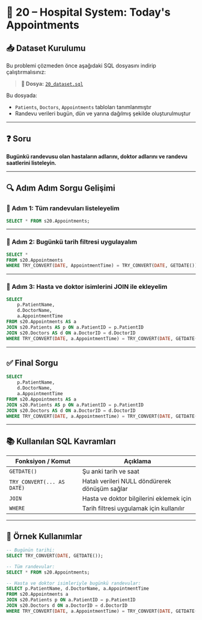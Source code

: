 # 🏥 20 – Hospital System: Today's Appointments

## 📥 Dataset Kurulumu

Bu problemi çözmeden önce aşağıdaki SQL dosyasını indirip çalıştırmalısınız:

> **🎯 Dosya:** [`20_dataset.sql`](./20_dataset.sql)

Bu dosyada:
- `Patients`, `Doctors`, `Appointments` tabloları tanımlanmıştır
- Randevu verileri bugün, dün ve yarına dağılmış şekilde oluşturulmuştur

---

## ❓ Soru

**Bugünkü randevusu olan hastaların adlarını, doktor adlarını ve randevu saatlerini listeleyin.**

---

## 🔍 Adım Adım Sorgu Gelişimi

### 🧩 Adım 1: Tüm randevuları listeleyelim

```sql
SELECT * FROM s20.Appointments;
```

---

### 🧩 Adım 2: Bugünkü tarih filtresi uygulayalım

```sql
SELECT * 
FROM s20.Appointments
WHERE TRY_CONVERT(DATE, AppointmentTime) = TRY_CONVERT(DATE, GETDATE());
```

---

### 🧩 Adım 3: Hasta ve doktor isimlerini JOIN ile ekleyelim

```sql
SELECT 
    p.PatientName,
    d.DoctorName,
    a.AppointmentTime
FROM s20.Appointments AS a
JOIN s20.Patients AS p ON a.PatientID = p.PatientID
JOIN s20.Doctors AS d ON a.DoctorID = d.DoctorID
WHERE TRY_CONVERT(DATE, a.AppointmentTime) = TRY_CONVERT(DATE, GETDATE());
```

---

## ✅ Final Sorgu

```sql
SELECT 
    p.PatientName,
    d.DoctorName,
    a.AppointmentTime
FROM s20.Appointments AS a
JOIN s20.Patients AS p ON a.PatientID = p.PatientID
JOIN s20.Doctors AS d ON a.DoctorID = d.DoctorID
WHERE TRY_CONVERT(DATE, a.AppointmentTime) = TRY_CONVERT(DATE, GETDATE());
```

---

## 📚 Kullanılan SQL Kavramları

| Fonksiyon / Komut        | Açıklama                                 |
|--------------------------|------------------------------------------|
| `GETDATE()`              | Şu anki tarih ve saat                    |
| `TRY_CONVERT(... AS DATE)` | Hatalı verileri NULL döndürerek dönüşüm sağlar |
| `JOIN`                   | Hasta ve doktor bilgilerini eklemek için |
| `WHERE`                  | Tarih filtresi uygulamak için kullanılır |

---

## 🔎 Örnek Kullanımlar

```sql
-- Bugünün tarihi:
SELECT TRY_CONVERT(DATE, GETDATE());

-- Tüm randevular:
SELECT * FROM s20.Appointments;

-- Hasta ve doktor isimleriyle bugünkü randevular:
SELECT p.PatientName, d.DoctorName, a.AppointmentTime
FROM s20.Appointments a
JOIN s20.Patients p ON a.PatientID = p.PatientID
JOIN s20.Doctors d ON a.DoctorID = d.DoctorID
WHERE TRY_CONVERT(DATE, a.AppointmentTime) = TRY_CONVERT(DATE, GETDATE());
```
